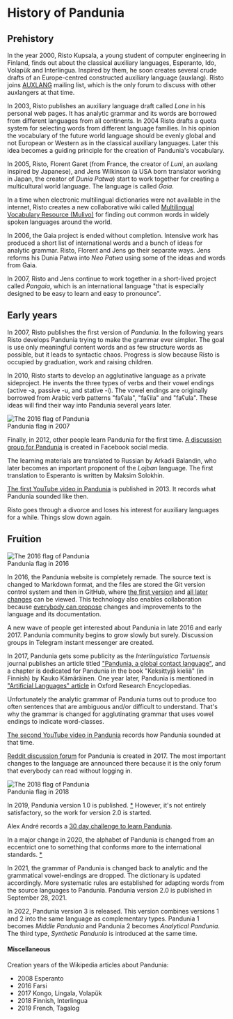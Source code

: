 # History of Pandunia

## Prehistory

In the year 2000, Risto Kupsala, a young student of computer engineering in Finland,
finds out about the classical auxiliary languages,
Esperanto, Ido, Volapük and Interlingua.
Inspired by them, he soon creates several crude drafts of an Europe-centred constructed auxiliary language (auxlang).
Risto joins
[AUXLANG](https://listserv.brown.edu/cgi-bin/wa?A0=AUXLANG)
mailing list,
which is the only forum to discuss with other auxlangers at that time.

In 2003, Risto publishes an auxiliary language draft called _Lone_ in his personal web pages.
It has analytic grammar and its words are borrowed from different languages from all continents.
In 2004 Risto drafts a quota system for selecting words from different language families.
In his opinion the vocabulary of the future world language should be evenly global
and not European or Western as in the classical auxiliary languages.
Later this idea becomes a guiding principle for the creation of Pandunia's vocabulary.

In 2005, Risto,
Florent Garet (from France, the creator of _Luni_, an auxlang inspired by Japanese), and
Jens Wilkinson (a USA born translator working in Japan, the creator of _Dunia Patwa_)
start to work together for creating a multicultural world language.
The language is called _Gaia_.

In a time when electronic multilingual dictionaries were not available in the internet,
Risto creates a new collaborative wiki called
[Multilingual Vocabulary Resource (Mulivo)](http://mulivo.pbworks.com)
for finding out common words in widely spoken languages around the world.

In 2006, the Gaia project is ended without completion.
Intensive work has produced a short list of international words
and a bunch of ideas for analytic grammar.
Risto, Florent and Jens go their separate ways.
Jens reforms his Dunia Patwa into _Neo Patwa_
using some of the ideas and words from Gaia.

In 2007, Risto and Jens continue to work together
in a short-lived project called _Pangaia_,
which is an international language
"that is especially designed to be easy to learn and easy to pronounce".

## Early years

In 2007, Risto publishes the first version of _Pandunia_.
In the following years Risto develops Pandunia
trying to make the grammar ever simpler.
The goal is use only meaningful content words and as few structure words as possible, but it leads to syntactic chaos.
Progress is slow because Risto is occupied by graduation, work and raising children.

In 2010, Risto starts to develop an agglutinative language as a private sideproject.
He invents the three types of verbs and their vowel endings
(active -a, passive -u, and stative -i).
The vowel endings are originally borrowed from Arabic verb patterns "faʕala", "faʕila" and "faʕula".
These ideas will find their way into Pandunia several years later.

![](http://www.pandunia.info/bandir/bandera2007.gif "The 2016 flag of Pandunia")  
Pandunia flag in 2007

Finally, in 2012, other people learn Pandunia for the first time.
[A discussion group for Pandunia](http://www.facebook.com/groups/pandunia)
is created in Facebook social media.

The learning materials are translated to Russian by Arkadii Balandin,
who later becomes an important proponent of the _Lojban_ language.
The first translation to Esperanto is written by Maksim Solokhin.

[The first YouTube video in Pandunia](https://www.youtube.com/watch?v=yfkQrdyfLcQ) is published in 2013.
It records what Pandunia sounded like then.

Risto goes through a divorce and loses his interest for auxiliary languages for a while.
Things slow down again.

## Fruition

![](http://www.pandunia.info/bandir/bandera2016.png "The 2016 flag of Pandunia")  
Pandunia flag in 2016

In 2016, the Pandunia website is completely remade.
The source text is changed to Markdown format,
and the files are stored the Git version control system and then in GitHub, where
[the first version](https://github.com/barumau/pandunia/commit/44f2e415bd7c2b03030fa4acd541fc01e4e50217)
and
[all later changes](https://github.com/barumau/pandunia/commits/master)
can be viewed.
This technology also enables collaboration
because
[everybody can propose](https://github.com/barumau/pandunia/graphs/contributors)
changes and improvements to the language and its documentation.

A new wave of people get interested about Pandunia in late 2016 and early 2017.
Pandunia community begins to grow slowly but surely.
Discussion groups in Telegram instant messenger are created.

In 2017, Pandunia gets some publicity
as the _Interlinguistica Tartuensis_ journal publishes an article titled
["Pandunia, a global contact language"](https://dea.digar.ee/cgi-bin/dea?a=d&d=JVinterlinguisticatrt201705.2.5.2.4),
and a chapter is dedicated for Pandunia in the book "Keksittyjä kieliä" (in Finnish) by Kauko Kämäräinen.
One year later, Pandunia is mentioned in
["Artificial Languages" article](https://oxfordre.com/linguistics/view/10.1093/acrefore/9780199384655.001.0001/acrefore-9780199384655-e-11)
in Oxford Research Encyclopedias.

Unfortunately the analytic grammar of Pandunia turns out to produce too often sentences
that are ambiguous and/or difficult to understand.
That's why the grammar is changed for agglutinating grammar
that uses vowel endings to indicate word-classes.

[The second YouTube video in Pandunia](https://www.youtube.com/watch?v=TgO8AwX4OCU)
records how Pandunia sounded at that time.

[Reddit discussion forum](https://www.reddit.com/r/pandunia) for Pandunia is created in 2017.
The most important changes to the language are announced there
because it is the only forum that everybody can read without logging in.

![](http://www.pandunia.info/bandir/bandir.png "The 2018 flag of Pandunia")  
Pandunia flag in 2018

In 2019, Pandunia version 1.0 is published.
[*](https://github.com/barumau/pandunia/commit/6be2c56a130f9ed16effc8869c869472bcbff7c4)
However, it's not entirely satisfactory, so the work for version 2.0 is started.

Alex André records a [30 day challenge to learn Pandunia](https://twitter.com/XanderLeaDaren/status/1114972322157465612).

In a major change in 2020, the alphabet of Pandunia is changed from an eccentrict one
to something that conforms more to the international standards.
[*](https://github.com/barumau/pandunia/commit/9337bbbdb54e72f019d1738159e38427f15c1a34)

In 2021, the grammar of Pandunia is changed back to analytic and the grammatical vowel-endings are dropped.
The dictionary is updated accordingly.
More systematic rules are established for adapting words from the source languages to Pandunia.
Pandunia version 2.0 is published in September 28, 2021.

In 2022, Pandunia version 3 is released.
This version combines versions 1 and 2 into the same language as complementary types.
Pandunia 1 becomes *Middle Pandunia* and Pandunia 2 becomes *Analytical Pandunia*.
The third type, *Synthetic Pandunia* is introduced at the same time.

#### Miscellaneous

Creation years of the Wikipedia articles about Pandunia:

- 2008 Esperanto
- 2016 Farsi
- 2017 Kongo, Lingala, Volapük
- 2018 Finnish, Interlingua
- 2019 French, Tagalog

